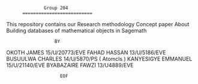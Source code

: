                   Group 204
          ==========================
This repository contains our Research methodology
                Concept paper
                    About
 Building databases of mathematical objects
                 in Sagemath

                      BY


OKOTH JAMES          15/U/20773/EVE
FAHAD HASSAN         13/U/5186/EVE
BUSUULWA CHARLES     14/U/5870/PS       ( Atomcls )
KANYESIGYE EMMANUEL  15/U/21140/EVE
BYABAZAIRE FAWZI     13/U4889/EVE

                        EOF

